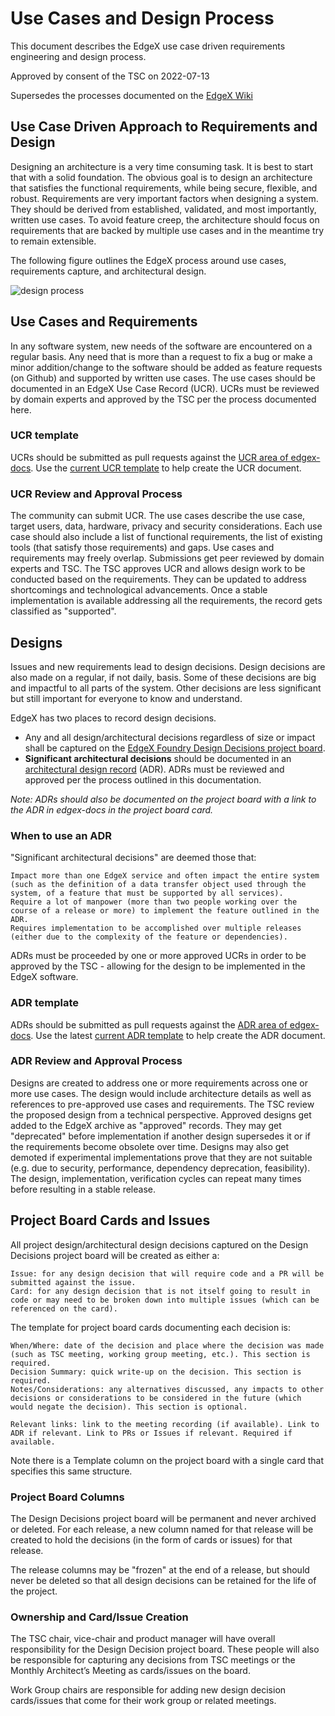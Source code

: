 # Use Cases and Design Process
This document describes the EdgeX use case driven requirements engineering and design process.

Approved by consent of the TSC on 2022-07-13

Supersedes the processes documented on the [EdgeX Wiki](https://lf-edgexfoundry.atlassian.net/wiki/spaces/FA/pages/11668586/Project+Design+Architectural+Decisions)

## Use Case Driven Approach to Requirements and Design
Designing an architecture is a very time consuming task. It is best to start that with a solid foundation. The obvious goal is to design an architecture that satisfies the functional requirements, while being secure, flexible, and robust. Requirements are very important factors when designing a system. They should be derived from established, validated, and most importantly, written use cases. To avoid feature creep, the architecture should focus on requirements that are backed by multiple use cases and in the meantime try to remain extensible.

The following figure outlines the EdgeX process around use cases, requirements capture, and architectural design.

![design process](Process.png)

## Use Cases and Requirements
In any software system, new needs of the software are encountered on a regular basis. Any need that is more than a request to fix a bug or make a minor addition/change to the software should be added as feature requests (on Github) and supported by written use cases. The use cases should be documented in an EdgeX Use Case Record (UCR). UCRs must be reviewed by domain experts and approved by the TSC per the process documented here.

### UCR template
UCRs should be submitted as pull requests against the [UCR area of edgex-docs](https://github.com/edgexfoundry/edgex-docs/tree/main/docs_src/design/ucr).
Use the [current UCR template] to help create the UCR document.

### UCR Review and Approval Process
The community can submit UCR. The use cases describe the use case, target users, data, hardware, privacy and security considerations. Each use case should also include a list of functional requirements, the list of existing tools (that satisfy those requirements) and gaps. Use cases and requirements may freely overlap. Submissions get peer reviewed by domain experts and TSC. The TSC approves UCR and allows design work to be conducted based on the requirements. They can be updated to address shortcomings and technological advancements. Once a stable implementation is available addressing all the requirements, the record gets classified as "supported".

## Designs
Issues and new requirements lead to design decisions. Design decisions are also made on a regular, if not daily, basis. Some of these decisions are big and impactful to all parts of the system. Other decisions are less significant but still important for everyone to know and understand.

EdgeX has two places to record design decisions.

- Any and all design/architectural decisions regardless of size or impact shall be captured on the [EdgeX Foundry Design Decisions project board](https://github.com/orgs/edgexfoundry/projects/45).
- **Significant architectural decisions** should be documented in an [architectural design record](https://docs.edgexfoundry.org/2.0/design/adr/0018-Service-Registry/) (ADR). ADRs must be reviewed and approved per the process outlined in this documentation.

*Note: ADRs should also be documented on the project board with a link to the ADR in edgex-docs in the project board card.*

### When to use an ADR

"Significant architectural decisions" are deemed those that:

    Impact more than one EdgeX service and often impact the entire system (such as the definition of a data transfer object used through the system, of a feature that must be supported by all services).
    Require a lot of manpower (more than two people working over the course of a release or more) to implement the feature outlined in the ADR.
    Requires implementation to be accomplished over multiple releases (either due to the complexity of the feature or dependencies).

ADRs must be proceeded by one or more approved UCRs in order to be approved by the TSC - allowing for the design to be implemented in the EdgeX software.

### ADR template
ADRs should be submitted as pull requests against the [ADR area of edgex-docs](https://github.com/edgexfoundry/edgex-docs/tree/main/docs_src/design/adr).
Use the latest [current ADR template] to help create the ADR document.


### ADR Review and Approval Process
Designs are created to address one or more requirements across one or more use cases. The design would include architecture details as well as references to pre-approved use cases and requirements. The TSC review the proposed design from a technical perspective. Approved designs get added to the EdgeX archive as "approved" records. They may get "deprecated" before implementation if another design supersedes it or if the requirements become obsolete over time. Designs may also get demoted if experimental implementations prove that they are not suitable (e.g. due to security, performance, dependency deprecation, feasibility). The design, implementation, verification cycles can repeat many times before resulting in a stable release.

## Project Board Cards and Issues

All project design/architectural design decisions captured on the Design Decisions project board will be created as either a:

    Issue: for any design decision that will require code and a PR will be submitted against the issue.
    Card: for any design decision that is not itself going to result in code or may need to be broken down into multiple issues (which can be referenced on the card).

The template for project board cards documenting each decision is:

    When/Where: date of the decision and place where the decision was made (such as TSC meeting, working group meeting, etc.). This section is required.
    Decision Summary: quick write-up on the decision. This section is required.
    Notes/Considerations: any alternatives discussed, any impacts to other decisions or considerations to be considered in the future (which would negate the decision). This section is optional.

    Relevant links: link to the meeting recording (if available). Link to ADR if relevant. Link to PRs or Issues if relevant. Required if available.

Note there is a Template column on the project board with a single card that specifies this same structure.

### Project Board Columns

The Design Decisions project board will be permanent and never archived or deleted. For each release, a new column named for that release will be created to hold the decisions (in the form of cards or issues) for that release.

The release columns may be "frozen" at the end of a release, but should never be deleted so that all design decisions can be retained for the life of the project.

### Ownership and Card/Issue Creation

The TSC chair, vice-chair and product manager will have overall responsibility for the Design Decision project board. These people will also be responsible for capturing any decisions from TSC meetings or the Monthly Architect’s Meeting as cards/issues on the board.

Work Group chairs are responsible for adding new design decision cards/issues that come for their work group or related meetings.


[current UCR template]: https://raw.githubusercontent.com/edgexfoundry/edgex-docs/main/docs_src/design/ucr/template.md
[current ADR template]: https://raw.githubusercontent.com/edgexfoundry/edgex-docs/main/docs_src/design/adr/template.md
